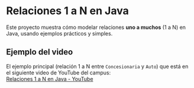 # Relaciones 1 a N en Java

Este proyecto muestra cómo modelar relaciones **uno a muchos** (1 a N) en Java, usando ejemplos prácticos y simples.

## Ejemplo del video

El ejemplo principal (relación 1 a N entre `Concesionaria` y `Auto`) que está en el siguiente video de YouTube del campus:  
[Relaciones 1 a N en Java - YouTube](https://www.youtube.com/watch?v=8OiaY1Ww5og)
